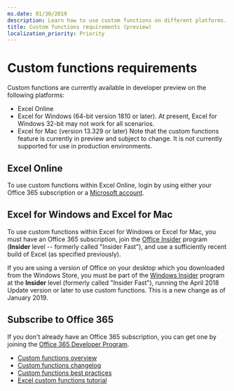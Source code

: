 ```yaml
---
ms.date: 01/30/2019
description: Learn how to use custom functions on different platforms. 
title: Custom functions requirements (preview)
localization_priority: Priority
---
```

# Custom functions requirements

Custom functions are currently available in developer preview on the following platforms:

- Excel Online
- Excel for Windows (64-bit version 1810 or later). At present, Excel for Windows 32-bit may not work for all scenarios. 
- Excel for Mac (version 13.329 or later)
Note that the custom functions feature is currently in preview and subject to change. It is not currently supported for use in production environments.
## Excel Online
To use custom functions within Excel Online, login by using either your Office 365 subscription or a [Microsoft account](https://account.microsoft.com/account). 

## Excel for Windows and Excel for Mac
To use custom functions within Excel for Windows or Excel for Mac, you must have an Office 365 subscription, join the [Office Insider](https://products.office.com/office-insider) program (**Insider** level -- formerly called "Insider Fast"), and use a sufficiently recent build of Excel (as specified previously).

If you are using a version of Office on your desktop which you downloaded from the Windows Store, you must be part of the [Windows Insider](https://insider.windows.com/) program at the **Insider** level (formerly called "Insider Fast"), running the April 2018 Update version or later to use custom functions. This is a new change as of January 2019.

## Subscribe to Office 365
If you don't already have an Office 365 subscription, you can get one by joining the [Office 365 Developer Program](https://developer.microsoft.com/en-us/office/dev-program).


* [Custom functions overview](custom-functions-overview.md)
* [Custom functions changelog](custom-functions-changelog.md)
* [Custom functions best practices](custom-functions-best-practices.md)
* [Excel custom functions tutorial](../tutorials/excel-tutorial-create-custom-functions.md)
